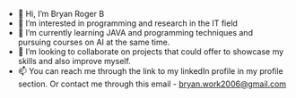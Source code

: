 - 👋 Hi, I’m Bryan Roger B
- 👀 I’m interested in programming and research in the IT field
- 🌱 I’m currently learning JAVA and programming techniques and pursuing courses on AI at the same time.
- 💞️ I’m looking to collaborate on projects that could offer to showcase my skills and also improve myself.
- 📫 You can reach me through the link to my linkedIn profile in my profile section. Or contact me through this email - bryan.work2006@gmail.com

<!---
Bryan-2007/Bryan-2007 is a ✨ special ✨ repository because its `README.md` (this file) appears on your GitHub profile.
You can click the Preview link to take a look at your changes.
--->
